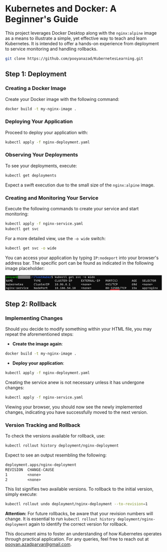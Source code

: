 # Kubernetes and Docker: A Beginner's Guide

This project leverages Docker Desktop along with the `nginx:alpine` image as a means to illustrate a simple, yet effective way to teach and learn Kubernetes. It is intended to offer a hands-on experience from deployment to service monitoring and handling rollbacks.

```bash
git clone https://github.com/pooyanazad/KubernetesLearning.git
```

## Step 1: Deployment

### Creating a Docker Image

Create your Docker image with the following command:

```bash
docker build -t my-nginx-image .
```

### Deploying Your Application

Proceed to deploy your application with:

```bash
kubectl apply -f nginx-deployment.yaml
```

### Observing Your Deployments

To see your deployments, execute:

```bash
kubectl get deployments
```

Expect a swift execution due to the small size of the `nginx:alpine` image.

### Creating and Monitoring Your Service

Execute the following commands to create your service and start monitoring:

```bash
kubectl apply -f nginx-service.yaml
kubectl get svc
```

For a more detailed view, use the `-o wide` switch:

```bash
kubectl get svc -o wide
```

You can access your application by typing `IP:nodeport` into your browser's address bar. The specific port can be found as indicated in the following image placeholder:

![Service Deployment](https://github.com/pooyanazad/KubernetesLearning/blob/main/getSVC.png "Service Deployment Example")

## Step 2: Rollback

### Implementing Changes

Should you decide to modify something within your HTML file, you may repeat the aforementioned steps:

- **Create the image again**:

```bash
docker build -t my-nginx-image .
```

- **Deploy your application**:

```bash
kubectl apply -f nginx-deployment.yaml
```

Creating the service anew is not necessary unless it has undergone changes:

```bash
kubectl apply -f nginx-service.yaml
```

Viewing your browser, you should now see the newly implemented changes, indicating you have successfully moved to the next version.

### Version Tracking and Rollback

To check the versions available for rollback, use:

```bash
kubectl rollout history deployment/nginx-deployment
```

Expect to see an output resembling the following:

```
deployment.apps/nginx-deployment
REVISION  CHANGE-CAUSE
1         <none>
2         <none>
```

This list signifies two available versions. To rollback to the initial version, simply execute:

```bash
kubectl rollout undo deployment/nginx-deployment --to-revision=1
```

**Attention:** For future rollbacks, be aware that your revision numbers will change. It is essential to run `kubectl rollout history deployment/nginx-deployment` again to identify the correct version for rollback.

This document aims to foster an understanding of how Kubernetes operates through practical application. For any queries, feel free to reach out at pooyan.azadparvar@gmail.com.

